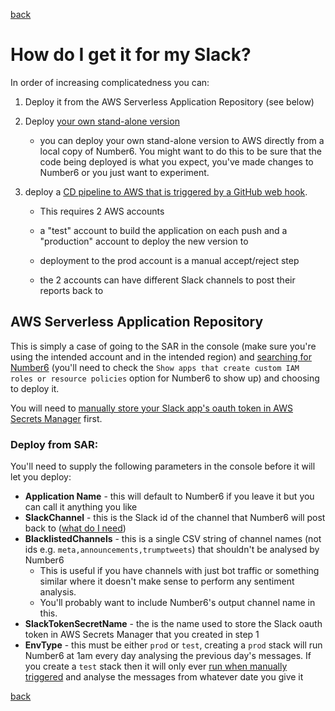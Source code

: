 [back](./)

# How do I get it for my Slack?

In order of increasing complicatedness you can:

1. Deploy it from the AWS Serverless Application Repository (see below)

2. Deploy [your own stand-alone version](./stand_alone.md)

   - you can deploy your own stand-alone version to AWS directly from a local copy of Number6. You might want to do this to be sure that the code being deployed is what you expect, you've made changes to Number6 or you just want to experiment.

3. deploy a [CD pipeline to AWS that is triggered by a GitHub web hook](./pipeline_deployment.md). 

   - This requires 2 AWS accounts

   - a "test" account to build the application on each push and a "production" account to deploy the new version to

   - deployment to the prod account is a manual accept/reject step

   - the 2 accounts can have different Slack channels to post their reports back to

     

## AWS Serverless Application Repository

This is simply a case of going to the SAR in the console (make sure you're using the intended account and in the intended region) and [searching for Number6](https://eu-west-1.console.aws.amazon.com/lambda/home?region=eu-west-1#/create/app?applicationId=arn:aws:serverlessrepo:eu-west-1:805721357281:applications/Number6) (you'll need to check the `Show apps that create custom IAM roles or resource policies` option for Number6 to show up) and choosing to deploy it. 

You will need to [manually store your Slack app's oauth token in AWS Secrets Manager](./slack_oauth_secret.md) first.

### Deploy from SAR:

You'll need to supply the following parameters in the console before it will let you deploy:

- **Application Name** - this will default to Number6 if you leave it but you can call it anything you like
- **SlackChannel** - this is the Slack id of the channel that Number6 will post back to ([what do I need](./what_do_i_need.md))
- **BlacklistedChannels** - this is a single CSV string of channel names (not ids e.g. `meta,announcements,trumptweets`) that shouldn't be analysed by Number6
  - This is useful if you have channels with just bot traffic or something similar where it doesn't make sense to perform any sentiment analysis. 
  - You'll probably want to include Number6's output channel name in this.
- **SlackTokenSecretName** - the is the name used to store the Slack oauth token in AWS Secrets Manager that you created in step 1
- **EnvType** - this must be either `prod` or `test`, creating a `prod` stack will run Number6 at 1am every day analysing the previous day's messages. If you create a `test` stack then it will only ever [run when manually triggered](./how_do_i_test_it.md) and analyse the messages from whatever date you give it

[back](./)